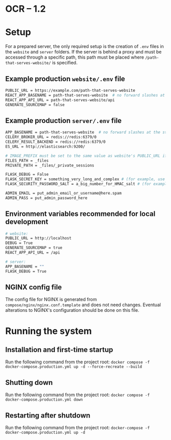 # OCR – 1.2

# Setup
For a prepared server, the only required setup is the creation of `.env` files in the `website` and `server` folders. If the server is behind a proxy and must be accessed through a specific path, this path must be placed where `/path-that-serves-website/` is specified.

## Example production `website/.env` file
```sh
PUBLIC_URL = https://example.com/path-that-serves-website
REACT_APP_BASENAME = path-that-serves-website  # no forward slashes at the start or end
REACT_APP_API_URL = path-that-serves-website/api
GENERATE_SOURCEMAP = false
```

## Example production `server/.env` file
```sh
APP_BASENAME = path-that-serves-website  # no forward slashes at the start or end
CELERY_BROKER_URL = redis://redis:6379/0
CELERY_RESULT_BACKEND = redis://redis:6379/0
ES_URL = http://elasticsearch:9200/

# IMAGE_PREFIX must be set to the same value as website's PUBLIC_URL if PUBLIC_URL is not '/'
FILES_PATH = _files
PRIVATE_PATH = _files/_private_sessions

FLASK_DEBUG = False
FLASK_SECRET_KEY = something_very_long_and_complex # (for example, use python's secrets.token_hex())
FLASK_SECURITY_PASSWORD_SALT = a_big_number_for_HMAC_salt # (for example, use python's secrets.SystemRandom().getrandbits(128))

ADMIN_EMAIL = put_admin_email_or_username@here.spam
ADMIN_PASS = put_admin_password_here
```

## Environment variables recommended for local development
```sh
# website:
PUBLIC_URL = http://localhost
DEBUG = True
GENERATE_SOURCEMAP = true
REACT_APP_API_URL = /api

# server:
APP_BASENAME = ""
FLASK_DEBUG = True
```

## NGINX config file
The config file for NGINX is generated from `compose/nginx/nginx.conf.template` and does not need changes. Eventual alterations to NGINX's configuration should be done on this file.

# Running the system

## Installation and first-time startup

Run the following command from the project root:
`docker compose -f docker-compose.production.yml up -d --force-recreate --build`

## Shutting down

Run the following command from the project root:
`docker compose -f docker-compose.production.yml down`

## Restarting after shutdown

Run the following command from the project root:
`docker-compose -f docker-compose.production.yml up -d`
